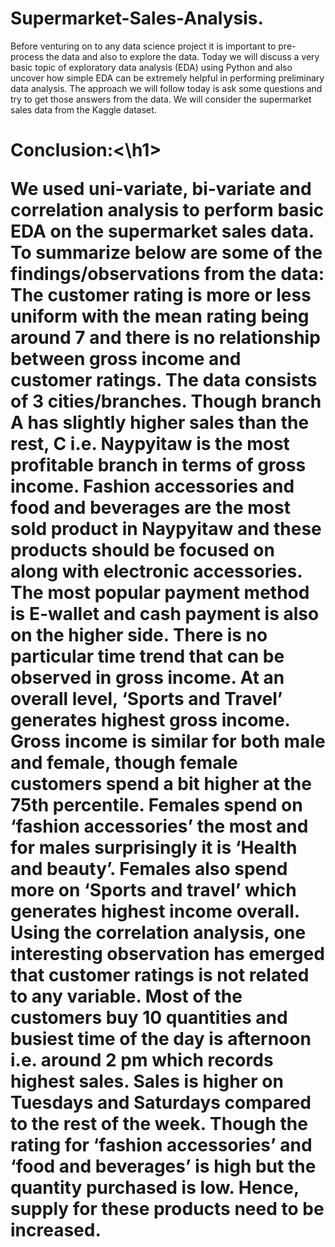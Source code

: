 # Supermarket-Sales-Analysis.


Before venturing on to any data science project it is important to pre-process the data and also to explore the data. Today we will discuss a very basic topic of exploratory data analysis (EDA) using Python and also uncover how simple EDA can be extremely helpful in performing preliminary data analysis.
The approach we will follow today is ask some questions and try to get those answers from the data.
We will consider the supermarket sales data from the Kaggle dataset.

<h1> Conclusion:<\h1>

We used uni-variate, bi-variate and correlation analysis to perform basic EDA on the supermarket sales data.
To summarize below are some of the findings/observations from the data:
The customer rating is more or less uniform with the mean rating being around 7 and there is no relationship between gross income and customer ratings.
The data consists of 3 cities/branches. Though branch A has slightly higher sales than the rest, C i.e. Naypyitaw is the most profitable branch in terms of gross income.
Fashion accessories and food and beverages are the most sold product in Naypyitaw and these products should be focused on along with electronic accessories.
The most popular payment method is E-wallet and cash payment is also on the higher side.
There is no particular time trend that can be observed in gross income.
At an overall level, ‘Sports and Travel’ generates highest gross income.
Gross income is similar for both male and female, though female customers spend a bit higher at the 75th percentile. Females spend on ‘fashion accessories’ the most and for males surprisingly it is ‘Health and beauty’. Females also spend more on ‘Sports and travel’ which generates highest income overall.
Using the correlation analysis, one interesting observation has emerged that customer ratings is not related to any variable.
Most of the customers buy 10 quantities and busiest time of the day is afternoon i.e. around 2 pm which records highest sales. Sales is higher on Tuesdays and Saturdays compared to the rest of the week.
Though the rating for ‘fashion accessories’ and ‘food and beverages’ is high but the quantity purchased is low. Hence, supply for these products need to be increased.
